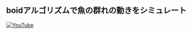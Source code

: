 ## boidアルゴリズムで魚の群れの動きをシミュレート
[![YouTube](https://img.youtube.com/vi/DBj4KNE8gMY/0.jpg)](https://www.youtube.com/watch?v=DBj4KNE8gMY)